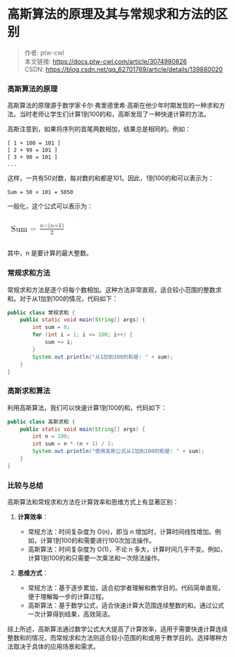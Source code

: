 # 高斯算法的原理及其与常规求和方法的区别

> 作者: ptw-cwl    
本文链接: https://docs.ptw-cwl.com/article/3074980826  
CSDN: https://blog.csdn.net/qq_62701769/article/details/139880020

### 高斯算法的原理
高斯算法的原理源于数学家卡尔·弗里德里希·高斯在他少年时期发现的一种求和方法。当时老师让学生们计算1到100的和，高斯发现了一种快速计算的方法。

高斯注意到，如果将序列的首尾两数相加，结果总是相同的。例如：

```
[ 1 + 100 = 101 ]
[ 2 + 99 = 101 ]
[ 3 + 98 = 101 ]
...
```

这样，一共有50对数，每对数的和都是101。因此，1到100的和可以表示为：

```
Sum = 50 × 101 = 5050
```

一般化，这个公式可以表示为：

![3074980826-1](img/3074980826/01.png)

其中，n 是要计算的最大整数。

### 常规求和方法
常规求和方法是逐个将每个数相加。这种方法非常直观，适合较小范围的整数求和。对于从1加到100的情况，代码如下：

```java
public class 常规求和 {
    public static void main(String[] args) {
        int sum = 0;
        for (int i = 1; i <= 100; i++) {
            sum += i;
        }
        System.out.println("从1加到100的和是: " + sum);
    }
}
```

### 高斯求和算法
利用高斯算法，我们可以快速计算1到100的和，代码如下：

```java
public class 高斯求和 {
    public static void main(String[] args) {
        int n = 100;
        int sum = n * (n + 1) / 2;
        System.out.println("使用高斯公式从1加到100的和是: " + sum);
    }
}
```

### 比较与总结
高斯算法和常规求和方法在计算效率和思维方式上有显著区别：

1. **计算效率**：
   - 常规方法：时间复杂度为 O(n)，即当 n 增加时，计算时间线性增加。例如，计算1到100的和需要进行100次加法操作。
   - 高斯算法：时间复杂度为 O(1)，不论 n 多大，计算时间几乎不变。例如，计算1到100的和只需要一次乘法和一次除法操作。

2. **思维方式**：
   - 常规方法：基于逐步累加，适合初学者理解和教学目的。代码简单直观，便于理解每一步的计算过程。
   - 高斯算法：基于数学公式，适合快速计算大范围连续整数的和。通过公式一次计算得到结果，高效简洁。

综上所述，高斯算法通过数学公式大大提高了计算效率，适用于需要快速计算连续整数和的情况，而常规求和方法则适合较小范围的和或用于教学目的。选择哪种方法取决于具体的应用场景和需求。